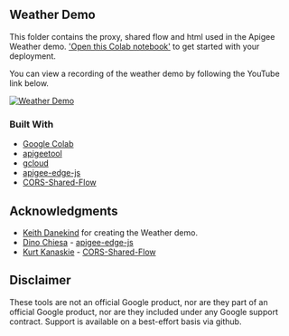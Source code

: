 ## Weather Demo
This folder contains the proxy, shared flow and html used in the Apigee Weather demo.  ['Open this Colab notebook'](https://colab.research.google.com/github/markjkelly/apigee-notebooks/blob/master/demo-files/weather-demo/weather_demo_deployment.ipynb) to get started with your deployment.

You can view a recording of the weather demo by following the YouTube link below.

[![Weather Demo](http://img.youtube.com/vi/l7oabYEFSA8/0.jpg)](http://www.youtube.com/watch?v=l7oabYEFSA8?t=519)

### Built With
* [Google Colab](https://colab.research.google.com/)
* [apigeetool](https://github.com/apigee/apigeetool-node)
* [gcloud](https://cloud.google.com/sdk/gcloud/)
* [apigee-edge-js](https://github.com/DinoChiesa/apigee-edge-js)
* [CORS-Shared-Flow](https://github.com/kurtkanaskie/CORS-Shared-Flow)

## Acknowledgments
* [Keith Danekind](https://github.com/kdanekind) for creating the Weather demo.
* [Dino Chiesa](https://github.com/DinoChiesa) - [apigee-edge-js](https://github.com/DinoChiesa/apigee-edge-js)
* [Kurt Kanaskie](https://github.com/kurtkanaskie) - [CORS-Shared-Flow](https://github.com/kurtkanaskie/CORS-Shared-Flow)

## Disclaimer
These tools are not an official Google product, nor are they part of an official Google product, nor are they included under any Google support contract.
Support is available on a best-effort basis via github.
